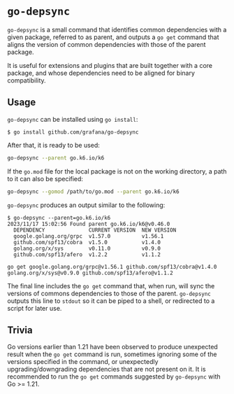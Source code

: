 # `go-depsync`

`go-depsync` is a small command that identifies common dependencies with a given package, referred to as parent, and outputs a `go get` command that aligns the version of common dependencies with those of the parent package.

It is useful for extensions and plugins that are built together with a core package, and whose dependencies need to be aligned for binary compatibility.

## Usage

`go-depsync` can be installed using `go install`:

```console
$ go install github.com/grafana/go-depsync
```

After that, it is ready to be used:

```bash
go-depsync --parent go.k6.io/k6
```

If the `go.mod` file for the local package is not on the working directory, a path to it can also be specified:

```bash
go-depsync --gomod /path/to/go.mod --parent go.k6.io/k6
```

`go-depsync` produces an output similar to the following:

```console
$ go-depsync --parent=go.k6.io/k6
2023/11/17 15:02:56 Found parent go.k6.io/k6@v0.46.0
  DEPENDENCY              CURRENT VERSION  NEW VERSION
  google.golang.org/grpc  v1.57.0          v1.56.1
  github.com/spf13/cobra  v1.5.0           v1.4.0
  golang.org/x/sys        v0.11.0          v0.9.0
  github.com/spf13/afero  v1.2.2           v1.1.2

go get google.golang.org/grpc@v1.56.1 github.com/spf13/cobra@v1.4.0 golang.org/x/sys@v0.9.0 github.com/spf13/afero@v1.1.2
```

The final line includes the `go get` command that, when run, will sync the versions of commons dependencies to those of the parent. `go-depsync` outputs this line to `stdout` so it can be piped to a shell, or redirected to a script for later use.

## Trivia

Go versions earlier than 1.21 have been observed to produce unexpected result when the `go get` command is run, sometimes ignoring some of the versions specified in the command, or unexpectedly upgrading/downgrading dependencies that are not present on it. It is recommended to run the `go get` commands suggested by `go-depsync` with Go >= 1.21.

